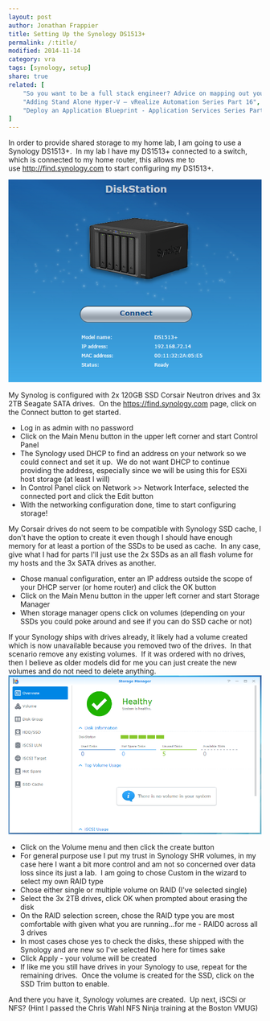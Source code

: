 ```yaml
---
layout: post
author: Jonathan Frappier
title: Setting Up the Synology DS1513+
permalink: /:title/
modified: 2014-11-14
category: vra
tags: [synology, setup]
share: true
related: [
    "So you want to be a full stack engineer? Advice on mapping out your career", 
    "Adding Stand Alone Hyper-V – vRealize Automation Series Part 16", 
    "Deploy an Application Blueprint - Application Services Series Part 5"
]
---
```

In order to provide shared storage to my home lab, I am going to use a Synology DS1513+.  In my lab I have my DS1513+ connected to a switch, which is connected to my home router, this allows me to use http://find.synology.com to start configuring my DS1513+.

<img src="/images/fulls/get-started.png" class="fit image">

My Synolog is configured with 2x 120GB SSD Corsair Neutron drives and 3x 2TB Seagate SATA drives.  On the https://find.synology.com page, click on the Connect button to get started.
<ul>
	<li>Log in as admin with no password</li>
	<li>Click on the Main Menu button in the upper left corner and start Control Panel</li>
	<li>The Synology used DHCP to find an address on your network so we could connect and set it up.  We do not want DHCP to continue providing the address, especially since we will be using this for ESXi host storage (at least I will)</li>
	<li>In Control Panel click on Network &gt;&gt; Network Interface, selected the connected port and click the Edit button</li>
	<li>With the networking configuration done, time to start configuring storage!</li>
</ul>
My Corsair drives do not seem to be compatible with Synology SSD cache, I don't have the option to create it even though I should have enough memory for at least a portion of the SSDs to be used as cache.  In any case, give what I had for parts I'll just use the 2x SSDs as an all flash volume for my hosts and the 3x SATA drives as another.
<ul>
	<li>Chose manual configuration, enter an IP address outside the scope of your DHCP server (or home router) and click the OK button</li>
	<li>Click on the Main Menu button in the upper left corner and start Storage Manager</li>
	<li>When storage manager opens click on volumes (depending on your SSDs you could poke around and see if you can do SSD cache or not)</li>
</ul>
If your Synology ships with drives already, it likely had a volume created which is now unavailable because you removed two of the drives.  In that scenario remove any existing volumes.  If it was ordered with no drives, then I believe as older models did for me you can just create the new volumes and do not need to delete anything.

<img src="/images/fulls/synology-storage-manager.png" class="fit image">
<ul>
	<li>Click on the Volume menu and then click the create button</li>
	<li>For general purpose use I put my trust in Synology SHR volumes, in my case here I want a bit more control and am not so concerned over data loss since its just a lab.  I am going to chose Custom in the wizard to select my own RAID type</li>
	<li>Chose either single or multiple volume on RAID (I've selected single)</li>
	<li>Select the 3x 2TB drives, click OK when prompted about erasing the disk</li>
	<li>On the RAID selection screen, chose the RAID type you are most comfortable with given what you are running...for me - RAID0 across all 3 drives</li>
	<li>In most cases chose yes to check the disks, these shipped with the Synology and are new so I've selected No here for times sake</li>
	<li>Click Apply - your volume will be created</li>
	<li>If like me you still have drives in your Synology to use, repeat for the remaining drives.  Once the volume is created for the SSD, click on the SSD Trim button to enable.</li>
</ul>
And there you have it, Synology volumes are created.  Up next, iSCSi or NFS? (Hint I passed the Chris Wahl NFS Ninja training at the Boston VMUG)